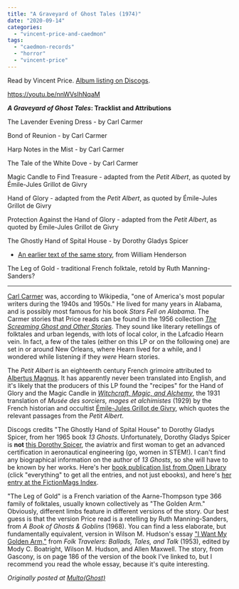 ```yaml
---
title: "A Graveyard of Ghost Tales (1974)"
date: "2020-09-14"
categories: 
  - "vincent-price-and-caedmon"
tags: 
  - "caedmon-records"
  - "horror"
  - "vincent-price"
---
```


Read by Vincent Price. [Album listing on Discogs](https://www.discogs.com/Vincent-Price-A-Graveyard-Of-Ghost-Tales/release/4580060).

https://youtu.be/nnWVsIhNqaM

**_A Graveyard of Ghost Tales_: Tracklist and Attributions**

<!--more-->

The Lavender Evening Dress - by Carl Carmer

Bond of Reunion - by Carl Carmer

Harp Notes in the Mist - by Carl Carmer

The Tale of the White Dove - by Carl Carmer

Magic Candle to Find Treasure - adapted from the _Petit Albert_, as quoted by Émile-Jules Grillot de Givry

Hand of Glory - adapted from the _Petit Albert_, as quoted by Émile-Jules Grillot de Givry

Protection Against the Hand of Glory - adapted from the _Petit Albert_, as quoted by Émile-Jules Grillot de Givry

The Ghostly Hand of Spital House - by Dorothy Gladys Spicer

- [An earlier text of the same story](https://darktalessleuth.wordpress.com/2021/02/23/the-legend-of-old-spital-inn/), from William Henderson

The Leg of Gold - traditional French folktale, retold by Ruth Manning-Sanders?

* * *

[Carl Carmer](https://en.wikipedia.org/wiki/Carl_Carmer) was, according to Wikipedia, "one of America's most popular writers during the 1940s and 1950s." He lived for many years in Alabama, and is possibly most famous for his book _Stars Fell on Alabama_. The Carmer stories that Price reads can be found in the 1956 collection [_The Screaming Ghost and Other Stories_](https://www.amazon.com/screaming-ghost-other-stories/dp/B0007E17X8). They sound like literary retellings of folktales and urban legends, with lots of local color, in the Lafcadio Hearn vein. In fact, a few of the tales (either on this LP or on the following one) are set in or around New Orleans, where Hearn lived for a while, and I wondered while listening if they _were_ Hearn stories.

The _Petit Albert_ is an eighteenth century French grimoire attributed to [Albertus Magnus](https://en.wikipedia.org/wiki/Albertus_Magnus). It has apparently never been translated into English, and it's likely that the producers of this LP found the "recipes" for the Hand of Glory and the Magic Candle in [_Witchcraft, Magic, and Alchemy_](https://www.amazon.com/Witchcraft-Magic-Alchemy-Dover-Occult/dp/0486224937), the 1931 translation of _Musée des sorciers, mages et alchimistes_ (1929) by the French historian and occultist [Émile-Jules Grillot de Givry](https://translate.google.com/translate?hl=&sl=fr&tl=en&u=https%3A%2F%2Ffr.m.wikipedia.org%2Fwiki%2F%C3%89mile-Jules_Grillot_de_Givry), which quotes the relevant passages from the _Petit Albert_.

Discogs credits "The Ghostly Hand of Spital House" to Dorothy Gladys Spicer, from her 1965 book _13 Ghosts_. Unfortunately, Dorothy Gladys Spicer is **not** [this Dorothy Spicer](https://en.wikipedia.org/wiki/Dorothy_Spicer), the aviatrix and first woman to get an advanced certification in aeronautical engineering (go, women in STEM!). I can't find any biographical information on the author of _13 Ghosts_, so she will have to be known by her works. Here's her [book publication list from Open Library](https://openlibrary.org/authors/OL710785A/Dorothy_Gladys_Spicer?sort=old#editions) (click "everything" to get all the entries, and not just ebooks), and here's [her entry at the FictionMags Index](http://www.philsp.com/homeville/FMI/d/d5249.htm#A187195).

"The Leg of Gold" is a French variation of the Aarne-Thompson type 366 family of folktales, usually known collectively as "The Golden Arm." Obviously, different limbs feature in different versions of the story. Our best guess is that the version Price read is a retelling by Ruth Manning-Sanders, from _A Book of Ghosts & Goblins_ (1968). You can find a less elaborate, but fundamentally equivalent, version in Wilson M. Hudson's essay ["I Want My Golden Arm,"](https://texashistory.unt.edu/ark:/67531/metadc38314/m1/189/) from _Folk Travelers: Ballads, Tales, and Talk_ (1953), edited by Mody C. Boatright, Wilson M. Hudson, and Allen Maxwell. The story, from Gascony, is on page 186 of the version of the book I've linked to, but I recommend you read the whole essay, because it's quite interesting.

_Originally posted at [Multo(Ghost)](https://multoghost.wordpress.com/)_
